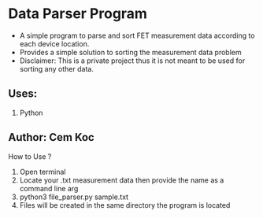 Data Parser Program
===================

* A simple program to parse and sort FET measurement data according to each device location.
* Provides a simple solution to sorting the measurement data problem
* Disclaimer: This is a private project thus it is not meant to be used for sorting any other data.

Uses:
----
1. Python

Author: Cem Koc
---------------

How to Use ?
1. Open terminal
2. Locate your .txt measurement data then provide the name as a command line arg
3. python3 file_parser.py sample.txt
4. Files will be created in the same directory the program is located


